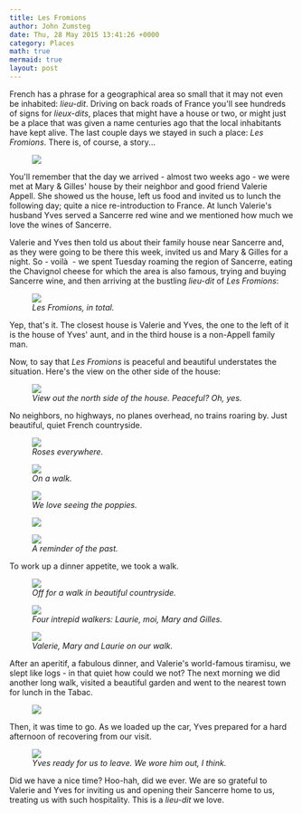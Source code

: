 ```yaml
---
title: Les Fromions
author: John Zumsteg
date: Thu, 28 May 2015 13:41:26 +0000
category: Places
math: true
mermaid: true
layout: post
---
```

French has a phrase for a geographical area so small that it may not even be inhabited: *lieu-dit*. Driving on back roads of France you'll see hundreds of signs for *lieux-dits*, places that might have a house or two, or might just be a place that was given a name centuries ago that the local inhabitants have kept alive. The last couple days we stayed in such a place: *Les Fromions*. There is, of course, a story...

<figure>
	<img src="{{site.url}}/assets/images/2015/05/DSC05002_20150527-1024x768.jpg"/>
	<figcaption></figcaption>
</figure>



You'll remember that the day we arrived - almost two weeks ago - we were met at Mary &amp; Gilles' house by their neighbor and good friend Valerie Appell. She showed us the house, left us food and invited us to lunch the following day; quite a nice re-introduction to France. At lunch Valerie's husband Yves served a Sancerre red wine and we mentioned how much we love the wines of Sancerre.

Valerie and Yves then told us about their family house near Sancerre and, as they were going to be there this week, invited us and Mary &amp; Gilles for a night. So - voilà  - we spent Tuesday roaming the region of Sancerre, eating the Chavignol cheese for which the area is also famous, trying and buying Sancerre wine, and then arriving at the bustling *lieu-dit* of *Les Fromions*:

<figure>
	<img src="{{site.url}}/assets/images/2015/05/DSC04905_20150526.jpg"/>
	<figcaption><em>Les Fromions, in total.</em></figcaption>
</figure>



Yep, that's it. The closest house is Valerie and Yves, the one to the left of it is the house of Yves' aunt, and in the third house is a non-Appell family man.

Now, to say that *Les Fromions* is peaceful and beautiful understates the situation. Here's the view on the other side of the house:

<figure>
	<img src="{{site.url}}/assets/images/2015/05/DSC04909_20150526.jpg"/>
	<figcaption><em>View out the north side of the house. Peaceful? Oh, yes.</em></figcaption>
</figure>



No neighbors, no highways, no planes overhead, no trains roaring by. Just beautiful, quiet French countryside.

<figure>
	<img src="{{site.url}}/assets/images/2015/05/DSC04977_20150527.jpg"/>
	<figcaption><em>Roses everywhere.</em></figcaption>
</figure>



<figure>
	<img src="{{site.url}}/assets/images/2015/05/DSC04950_20150527.jpg"/>
	<figcaption><em>On a walk.</em></figcaption>
</figure>



<figure>
	<img src="{{site.url}}/assets/images/2015/05/DSC04943_20150527.jpg"/>
	<figcaption><em>We love seeing the poppies.</em></figcaption>
</figure>



<figure>
	<img src="{{site.url}}/assets/images/2015/05/DSC04941_20150527-768x1024.jpg"/>
	<figcaption></figcaption>
</figure>



<figure>
	<img src="{{site.url}}/assets/images/2015/05/DSC04911_20150526.jpg"/>
	<figcaption><em>A reminder of the past.</em></figcaption>
</figure>



To work up a dinner appetite, we took a walk.

<figure>
	<img src="{{site.url}}/assets/images/2015/05/DSC04915_20150526.jpg"/>
	<figcaption><em>Off for a walk in beautiful countryside.</em></figcaption>
</figure>



<figure>
	<img src="{{site.url}}/assets/images/2015/05/DSC04916_20150526.jpg"/>
	<figcaption><em>Four intrepid walkers: Laurie, moi, Mary and Gilles.</em></figcaption>
</figure>



<figure>
	<img src="{{site.url}}/assets/images/2015/05/DSC04924_20150526.jpg"/>
	<figcaption><em>Valerie, Mary and Laurie on our walk.</em></figcaption>
</figure>



After an aperitif, a fabulous dinner, and Valerie's world-famous tiramisu, we slept like logs - in that quiet how could we not? The next morning we did another long walk, visited a beautiful garden and went to the nearest town for lunch in the Tabac.

<figure>
	<img src="{{site.url}}/assets/images/2015/05/DSC05012_20150527-1024x540.jpg"/>
	<figcaption></figcaption>
</figure>



Then, it was time to go. As we loaded up the car, Yves prepared for a hard afternoon of recovering from our visit.

<figure>
	<img src="{{site.url}}/assets/images/2015/05/DSC05022_20150527.jpg"/>
	<figcaption><em>Yves ready for us to leave. We wore him out, I think.</em></figcaption>
</figure>



Did we have a nice time? Hoo-hah, did we ever. We are so grateful to Valerie and Yves for inviting us and opening their Sancerre home to us, treating us with such hospitality. This is a *lieu-dit* we love.
